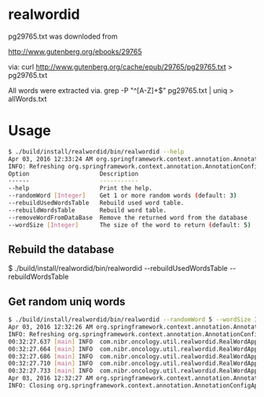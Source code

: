 # realwordid

pg29765.txt was downloded from

http://www.gutenberg.org/ebooks/29765

via:  curl http://www.gutenberg.org/cache/epub/29765/pg29765.txt > pg29765.txt

All words were extracted via.
grep -P "^[A-Z]+$" pg29765.txt | uniq > allWords.txt

# Usage

```bash
$ ./build/install/realwordid/bin/realwordid --help
Apr 03, 2016 12:33:24 AM org.springframework.context.annotation.AnnotationConfigApplicationContext prepareRefresh
INFO: Refreshing org.springframework.context.annotation.AnnotationConfigApplicationContext@184f6be2: startup date [Sun Apr 03 00:33:24 EDT 2016]; root of context hierarchy
Option                    Description
------                    -----------
--help                    Print the help.
--randomWord [Integer]    Get 1 or more random words (default: 3)
--rebuildUsedWordsTable   Rebuild used word table.
--rebuildWordsTable       Rebuild word table.
--removeWordFromDataBase  Remove the returned word from the database
--wordSize [Integer]      The size of the word to return (default: 5)
```

## Rebuild the database
$ ./build/install/realwordid/bin/realwordid --rebuildUsedWordsTable --rebuildWordsTable

## Get random uniq words

```bash
$ ./build/install/realwordid/bin/realwordid --randomWord 5 --wordSize 18 --removeWordFromDataBase
Apr 03, 2016 12:32:26 AM org.springframework.context.annotation.AnnotationConfigApplicationContext prepareRefresh
INFO: Refreshing org.springframework.context.annotation.AnnotationConfigApplicationContext@184f6be2: startup date [Sun Apr 03 00:32:26 EDT 2016]; root of context hierarchy
00:32:27.637 [main] INFO  com.nibr.oncology.util.realwordid.RealWordApp - The word is BRANCHIOGASTROPODA
00:32:27.664 [main] INFO  com.nibr.oncology.util.realwordid.RealWordApp - The word is INCONSEQUENTIALITY
00:32:27.686 [main] INFO  com.nibr.oncology.util.realwordid.RealWordApp - The word is PARALLELOGRAMMATIC
00:32:27.710 [main] INFO  com.nibr.oncology.util.realwordid.RealWordApp - The word is CHROMOLITHOGRAPHER
00:32:27.733 [main] INFO  com.nibr.oncology.util.realwordid.RealWordApp - The word is THERMOLUMINESCENCE
Apr 03, 2016 12:32:27 AM org.springframework.context.annotation.AnnotationConfigApplicationContext doClose
INFO: Closing org.springframework.context.annotation.AnnotationConfigApplicationContext@184f6be2: startup date [Sun Apr 03 00:32:26 EDT 2016]; root of context hierarchy
```
